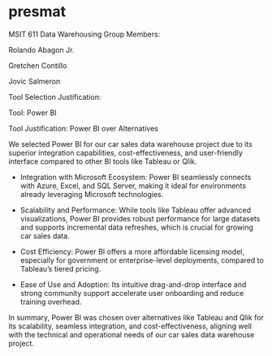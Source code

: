 # presmat
MSIT 611 Data Warehousing
Group Members:

Rolando Abagon Jr.

Gretchen Contillo

Jovic Salmeron

Tool Selection Justification:

Tool: Power BI

Tool Justification: Power BI over Alternatives

We selected Power BI for our car sales data warehouse project due to its superior integration capabilities, cost-effectiveness, and user-friendly interface compared to other BI tools like Tableau or Qlik.

- Integration with Microsoft Ecosystem: Power BI seamlessly connects with Azure, Excel, and SQL Server, making it ideal for environments already leveraging Microsoft technologies.

- Scalability and Performance: While tools like Tableau offer advanced visualizations, Power BI provides robust performance for large datasets and supports incremental data refreshes, which is crucial for growing car sales data.

- Cost Efficiency: Power BI offers a more affordable licensing model, especially for government or enterprise-level deployments, compared to Tableau’s tiered pricing.

- Ease of Use and Adoption: Its intuitive drag-and-drop interface and strong community support accelerate user onboarding and reduce training overhead.

In summary, Power BI was chosen over alternatives like Tableau and Qlik for its scalability, seamless integration, and cost-effectiveness, aligning well with the technical and operational needs of our car sales data warehouse project.
